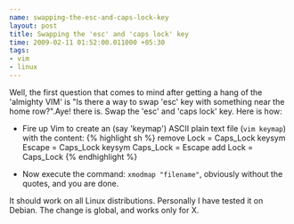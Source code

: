```yaml
--- 
name: swapping-the-esc-and-caps-lock-key
layout: post
title: Swapping the 'esc' and 'caps lock' key
time: 2009-02-11 01:52:00.011000 +05:30
tags: 
- vim
- linux
---
```


Well, the first question that comes to mind after getting a hang of the 'almighty VIM' is "Is there a way to swap 'esc' key with something near the home row?".Aye! there is. Swap the 'esc' and 'caps lock' key. Here is how:

* Fire up Vim to create an (say 'keymap') ASCII plain text file (`vim keymap`) with the content:
  {% highlight sh %}
    remove Lock = Caps_Lock
    keysym Escape = Caps_Lock
    keysym Caps_Lock = Escape
    add Lock = Caps_Lock
  {% endhighlight %}

* Now execute the command: `xmodmap "filename"`, obviously without the quotes, and you are done.

It should work on all Linux distributions. Personally I have tested it on Debian. The change is global, and works only for X.
